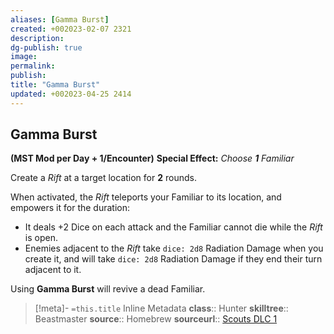 ```yaml
---
aliases: [Gamma Burst]
created: +002023-02-07 2321
description: 
dg-publish: true
image: 
permalink: 
publish: 
title: "Gamma Burst"
updated: +002023-04-25 2414
---
```


## Gamma Burst

**(MST Mod per Day + 1/Encounter)**
**Special Effect:** *Choose **1** Familiar*

Create a *Rift* at a target location for **2** rounds.

When activated, the *Rift* teleports your Familiar to its location, and empowers it for the duration:
- It deals +2 Dice on each attack and the Familiar cannot die while the *Rift* is open.
- Enemies adjacent to the *Rift* take `dice: 2d8` Radiation Damage when you create it, and will take `dice: 2d8` Radiation Damage if they end their turn adjacent to it.

Using **Gamma Burst** will revive a dead Familiar.

>[!meta]- `=this.title` Inline Metadata
> **class**:: Hunter
> **skilltree**:: Beastmaster
> **source**:: Homebrew
> **sourceurl**:: [Scouts DLC 1](https://docs.google.com/document/d/1mjXpoVLi-NuoOolvlEiYb9cNrDb_v0MtbY8qv0hTrJw/)
